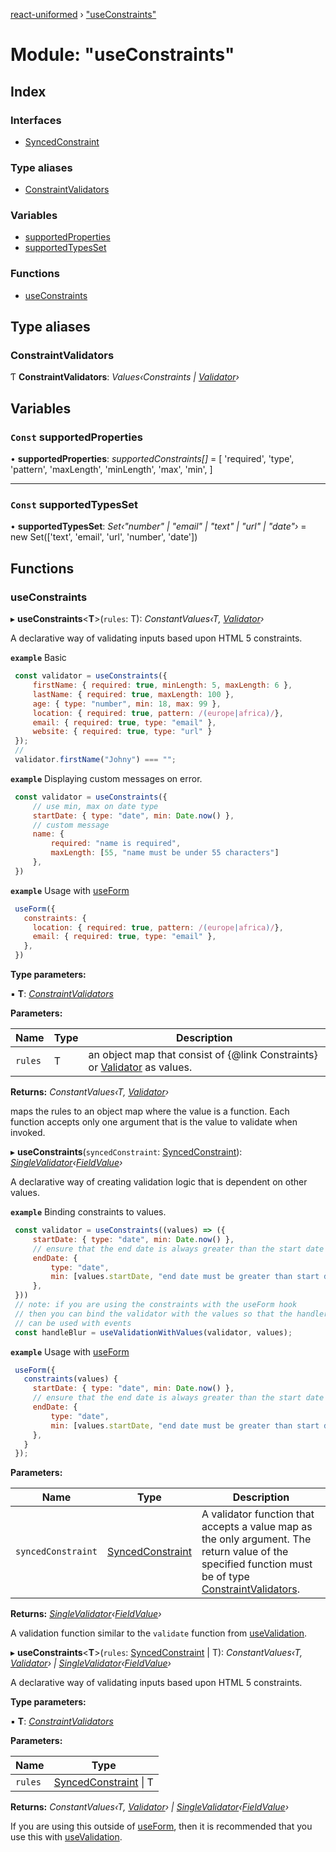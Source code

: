 [react-uniformed](../README.md) › ["useConstraints"](_useconstraints_.md)

# Module: "useConstraints"

## Index

### Interfaces

* [SyncedConstraint](../interfaces/_useconstraints_.syncedconstraint.md)

### Type aliases

* [ConstraintValidators](_useconstraints_.md#constraintvalidators)

### Variables

* [supportedProperties](_useconstraints_.md#const-supportedproperties)
* [supportedTypesSet](_useconstraints_.md#const-supportedtypesset)

### Functions

* [useConstraints](_useconstraints_.md#useconstraints)

## Type aliases

###  ConstraintValidators

Ƭ **ConstraintValidators**: *Values‹Constraints | [Validator](../interfaces/_usevalidation_.validator.md)›*

## Variables

### `Const` supportedProperties

• **supportedProperties**: *supportedConstraints[]* = [
  'required',
  'type',
  'pattern',
  'maxLength',
  'minLength',
  'max',
  'min',
]

___

### `Const` supportedTypesSet

• **supportedTypesSet**: *Set‹"number" | "email" | "text" | "url" | "date"›* = new Set<supportedTypes>(['text', 'email', 'url', 'number', 'date'])

## Functions

###  useConstraints

▸ **useConstraints**<**T**>(`rules`: T): *ConstantValues‹T, [Validator](../interfaces/_usevalidation_.validator.md)›*

A declarative way of validating inputs based upon HTML 5 constraints.

**`example`** <caption>Basic</caption>
```javascript
 const validator = useConstraints({
     firstName: { required: true, minLength: 5, maxLength: 6 },
     lastName: { required: true, maxLength: 100 },
     age: { type: "number", min: 18, max: 99 },
     location: { required: true, pattern: /(europe|africa)/},
     email: { required: true, type: "email" },
     website: { required: true, type: "url" }
 });
 //
 validator.firstName("Johny") === "";
```

**`example`** <caption>Displaying custom messages on error.</caption>
```javascript
 const validator = useConstraints({
     // use min, max on date type
     startDate: { type: "date", min: Date.now() },
     // custom message
     name: {
         required: "name is required",
         maxLength: [55, "name must be under 55 characters"]
     },
 })
```

**`example`** <caption>Usage with [useForm](_useform_.md#useform)</caption>
```javascript
 useForm({
   constraints: {
     location: { required: true, pattern: /(europe|africa)/},
     email: { required: true, type: "email" },
   },
 })
```

**Type parameters:**

▪ **T**: *[ConstraintValidators](_useconstraints_.md#constraintvalidators)*

**Parameters:**

Name | Type | Description |
------ | ------ | ------ |
`rules` | T | an object map that consist of {@link Constraints} or [Validator](../interfaces/_usevalidation_.validator.md) as values. |

**Returns:** *ConstantValues‹T, [Validator](../interfaces/_usevalidation_.validator.md)›*

maps the rules to an object map where the value is a function. Each function
accepts only one argument that is the value to validate when invoked.

▸ **useConstraints**(`syncedConstraint`: [SyncedConstraint](../interfaces/_useconstraints_.syncedconstraint.md)): *[SingleValidator](../interfaces/_usevalidation_.singlevalidator.md)‹[FieldValue](_usefields_.md#fieldvalue)›*

A declarative way of creating validation logic that is dependent on other values.

**`example`** <caption>Binding constraints to values.</caption>
```javascript
 const validator = useConstraints((values) => ({
     startDate: { type: "date", min: Date.now() },
     // ensure that the end date is always greater than the start date
     endDate: {
         type: "date",
         min: [values.startDate, "end date must be greater than start date"]
     },
 }))
 // note: if you are using the constraints with the useForm hook
 // then you can bind the validator with the values so that the handler
 // can be used with events
 const handleBlur = useValidationWithValues(validator, values);
```

**`example`** <caption>Usage with [useForm](_useform_.md#useform)</caption>

```javascript
 useForm({
   constraints(values) {
     startDate: { type: "date", min: Date.now() },
     // ensure that the end date is always greater than the start date
     endDate: {
         type: "date",
         min: [values.startDate, "end date must be greater than start date"]
     },
   }
 });
```

**Parameters:**

Name | Type | Description |
------ | ------ | ------ |
`syncedConstraint` | [SyncedConstraint](../interfaces/_useconstraints_.syncedconstraint.md) | A validator function that accepts a value map as the only argument. The return value of the specified function must be of type [ConstraintValidators](_useconstraints_.md#constraintvalidators). |

**Returns:** *[SingleValidator](../interfaces/_usevalidation_.singlevalidator.md)‹[FieldValue](_usefields_.md#fieldvalue)›*

A validation function similar to the `validate` function from [useValidation](_usevalidation_.md#usevalidation).

▸ **useConstraints**<**T**>(`rules`: [SyncedConstraint](../interfaces/_useconstraints_.syncedconstraint.md) | T): *ConstantValues‹T, [Validator](../interfaces/_usevalidation_.validator.md)› | [SingleValidator](../interfaces/_usevalidation_.singlevalidator.md)‹[FieldValue](_usefields_.md#fieldvalue)›*

A declarative way of validating inputs based upon HTML 5 constraints.

**Type parameters:**

▪ **T**: *[ConstraintValidators](_useconstraints_.md#constraintvalidators)*

**Parameters:**

Name | Type |
------ | ------ |
`rules` | [SyncedConstraint](../interfaces/_useconstraints_.syncedconstraint.md) &#124; T |

**Returns:** *ConstantValues‹T, [Validator](../interfaces/_usevalidation_.validator.md)› | [SingleValidator](../interfaces/_usevalidation_.singlevalidator.md)‹[FieldValue](_usefields_.md#fieldvalue)›*

If you are using this outside of [useForm](_useform_.md#useform),
then it is recommended that you use this with [useValidation](_usevalidation_.md#usevalidation).

